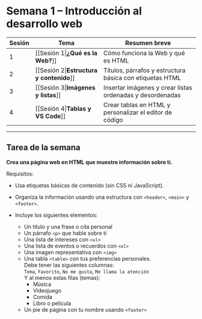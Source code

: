 # Semana 1 – Introducción al desarrollo web

| Sesión | Tema                                      | Resumen breve                                                 |
|--------|-------------------------------------------|---------------------------------------------------------------|
| 1      | [[Sesión 1\|**¿Qué es la Web?**]]         | Cómo funciona la Web y qué es HTML                            |
| 2      | [[Sesión 2\|**Estructura y contenido**]]  | Títulos, párrafos y estructura básica con etiquetas HTML      |
| 3      | [[Sesión 3\|**Imágenes y listas**]]       | Insertar imágenes y crear listas ordenadas y desordenadas     |
| 4      | [[Sesión 4\|**Tablas y VS Code**]]        | Crear tablas en HTML y personalizar el editor de código       |

---

## Tarea de la semana

**Crea una página web en HTML que muestre información sobre ti.**

Requisitos:

- Usa etiquetas básicas de contenido (sin CSS ni JavaScript).
- Organiza la información usando una estructura con `<header>`, `<main>` y `<footer>`.
- Incluye los siguientes elementos:

  - Un título y una frase o cita personal
  - Un párrafo `<p>` que hable sobre ti
  - Una lista de intereses con `<ul>`
  - Una lista de eventos o recuerdos con `<ol>`
  - Una imagen representativa con `<img>`
  - Una tabla `<table>` con tus preferencias personales.  
    Debe tener las siguientes columnas:  
    `Tema`, `Favorito`, `No me gusta`, `Me llama la atención`  
    Y al menos estas filas (temas):  
    - Música  
    - Videojuego  
    - Comida  
    - Libro o película
  - Un pie de página con tu nombre usando `<footer>`

